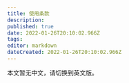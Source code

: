 ```yaml
---
title: 使用条款
description:
published: true
date: 2022-01-26T20:10:02.966Z
tags:
editor: markdown
dateCreated: 2022-01-26T20:10:02.966Z
---
```


本文暂无中文，请切换到英文版。
